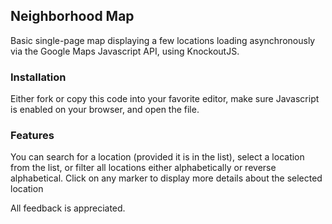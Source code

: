 ## Neighborhood Map

Basic single-page map displaying a few locations loading asynchronously 
via the Google Maps Javascript API, using KnockoutJS.

### Installation

 Either fork or copy this code into your favorite editor, make sure Javascript
 is enabled on your browser, and open the file.

### Features

 You can search for a location (provided it is in the list), select a location
 from the list, or filter all locations either alphabetically or
 reverse alphabetical. Click on any marker to display more details about
 the selected location

 All feedback is appreciated.